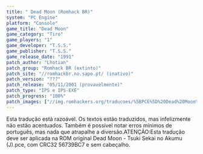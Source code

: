 ```yaml
---
title: " Dead Moon (Romhack BR)"
system: "PC Engine"
platform: "Console"
game_title: "Dead Moon"
game_category: "Tiro"
game_players: "1"
game_developer: "T.S.S."
game_publisher: "T.S.S."
game_release_date: "1991"
patch_author: "Lhotian"
patch_group: "Romhack BR (extinto)"
patch_site: "//romhackbr.no.sapo.pt/ (inativo)"
patch_version: "???"
patch_release: "05/11/2001 (provavelmente)"
patch_type: "IPS e IPS-EXE"
patch_progress: "100%"
patch_images: ["//img.romhackers.org/traducoes/%5BPCE%5D%20Dead%20Moon%20-%20Romhack%20BR%20-%201.png","//img.romhackers.org/traducoes/%5BPCE%5D%20Dead%20Moon%20-%20Romhack%20BR%20-%202.png","//img.romhackers.org/traducoes/%5BPCE%5D%20Dead%20Moon%20-%20Romhack%20BR%20-%203.png"]
---
```

Esta tradução está razoável. Os textos estão traduzidos, mas infelizmente não estão acentuados. Também é possível notar erros mínimos de português, mas nada que atrapalhe a diversão.ATENÇÃO:Esta tradução deve ser aplicada na ROM original Dead Moon - Tsuki Sekai no Akumu (J).pce, com CRC32 56739BC7 e sem cabeçalho.